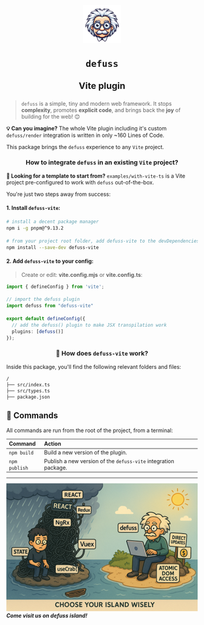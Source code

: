 <h1 align="center">

<img src="assets/defuss_mascott.png" width="100px" />

`defuss`

<sup align="center">

Vite plugin

</sup>

</h1>

> `defuss` is a simple, tiny and modern web framework. It stops  **complexity**, promotes **explicit code**, and brings back the **joy** of building for the web! 😊

**💡 Can you imagine?** The whole Vite plugin including it's custom `defuss/render` integration is written in only ~160 Lines of Code.


This package brings the `defuss` experience to any `Vite` project.

<h3 align="center">

How to integrate `defuss` in an existing `Vite` project?

</h3>


**🚀 Looking for a template to start from?** `examples/with-vite-ts` is a Vite project pre-configured to work with `defuss` out-of-the-box.


You're just two steps away from success:

#### 1. Install `defuss-vite`:

```bash
# install a decent package manager
npm i -g pnpm@^9.13.2

# from your project root folder, add defuss-vite to the devDependencies
npm install --save-dev defuss-vite
```

#### 2. Add `defuss-vite` to your config:

> Create or edit: **vite.config.mjs** or **vite.config.ts**:
```ts
import { defineConfig } from 'vite';

// import the defuss plugin
import defuss from "defuss-vite"

export default defineConfig({
  // add the defuss() plugin to make JSX transpilation work
  plugins: [defuss()]
});
```

<h3 align="center">

🚀 How does `defuss-vite` work?

</h3>

Inside this package, you'll find the following relevant folders and files:

```text
/
├── src/index.ts
├── src/types.ts
├── package.json
```

## 🧞 Commands

All commands are run from the root of the project, from a terminal:

| Command       | Action                                                                                                                                                                                                                           |
| :------------ | :------------------------------------------------------------------------------------------------------------------------------------------------------------------------------------------------------------------------------- |
| `npm build`    | Build a new version of the plugin. |
| `npm publish`    | Publish a new version of the `defuss-vite` integration package. |

---

<img src="https://raw.githubusercontent.com/kyr0/defuss/refs/heads/main/assets/defuss_comic.png" />

<caption><i><b>Come visit us on defuss island!</b></i></caption>